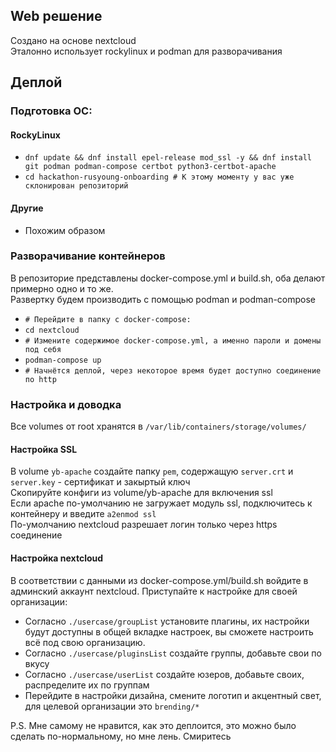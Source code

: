 ## Web решение
Создано на основе nextcloud <br>
Эталонно использует rockylinux и podman для разворачивания <br>

## Деплой
### Подготовка ОС:
#### RockyLinux
- `dnf update && dnf install epel-release mod_ssl -y && dnf install git podman podman-compose certbot python3-certbot-apache`
- `cd hackathon-rusyoung-onboarding # К этому моменту у вас уже склонирован репозиторий`
#### Другие
- Похожим образом
  
### Разворачивание контейнеров
В репозиторие представлены docker-compose.yml и build.sh, оба делают примерно одно и то же. <br>
Развертку будем производить с помощью podman и podman-compose <br>
- `# Перейдите в папку c docker-compose:`
- `cd nextcloud`
- `# Измените содержимое docker-compose.yml, а именно пароли и домены под себя`
- `podman-compose up`
- `# Начнётся деплой, через некоторое время будет доступно соединение по http`

### Настройка и доводка
Все volumes от root хранятся в `/var/lib/containers/storage/volumes/`

#### Настройка SSL
В volume `yb-apache` создайте папку `pem`, содержащую `server.crt` и `server.key` - сертификат и закыртый ключ <br>
Скопируйте конфиги из volume/yb-apache для включения ssl <br>
Если apache по-умолчанию не загружает модуль ssl, подключитесь к контейнеру и введите `a2enmod ssl` <br>
По-умолчанию nextcloud разрешает логин только через https соединение <br>

#### Настройка nextcloud
В соответствии с данными из docker-compose.yml/build.sh войдите в админский аккаунт nextcloud. Приступайте к настройке для своей организации:
- Согласно `./usercase/groupList` установите плагины, их настройки будут доступны в общей вкладке настроек, вы сможете настроить всё под свою организацию.
- Согласно `./usercase/pluginsList` создайте группы, добавьте свои по вкусу
- Согласно `./usercase/userList` создайте юзеров, добавьте своих, распределите их по группам
- Перейдите в настройки дизайна, смените логотип и акцентный свет, для целевой организации это `brending/*`

P.S. Мне самому не нравится, как это деплоится, это можно было сделать по-нормальному, но мне лень. Смиритесь